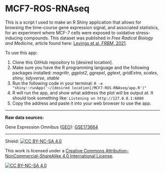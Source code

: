 # MCF7-ROS-RNAseq
This is a script I used to make an R Shiny application that allows for browsing the time-course gene expression signal, and associated statistics, for an experiment where MCF-7 cells were exposed to oxidative stress-inducing compounds.  This dataset was published in *Free Radical Biology and Medicine*, article found here: [Levings et al. *FRBM*. 2021](https://doi.org/10.1016/j.freeradbiomed.2021.05.016). 


To use this app:

1) Clone this GitHub repository to [desired location].
2) Make sure you have the R programming language and the following packages installed: *magrittr*, *ggplot2*, *ggrepel*, *ggtext*, *gridExtra*, *scales*, *shiny*, *tidyverse*, *xtable*
3) Run the following code in your terminal: ```R -e "shiny::runApp('~/[desired location]/MCF7-ROS-RNAseq/app.R')"```
4) R will run the app, and show what address the plot will be output at.  It should look something like: ```Listening on http://127.0.0.1:6880``` 
5) Copy the address and paste it into your web browser to use the app.

---------------------------------------------------------------------------------------------------

**Raw data sources:**

Gene Expression Omnibus ([GEO]( http://www.ncbi.nlm.nih.gov/geo/)): [GSE173664](https://www.ncbi.nlm.nih.gov/geo/query/acc.cgi?acc=GSE173664)

---------------------------------------------------------------------------------------------------

Shield: [![CC BY-NC-SA 4.0][cc-by-nc-sa-shield]][cc-by-nc-sa]

This work is licensed under a
[Creative Commons Attribution-NonCommercial-ShareAlike 4.0 International License][cc-by-nc-sa].

[![CC BY-NC-SA 4.0][cc-by-nc-sa-image]][cc-by-nc-sa]

[cc-by-nc-sa]: http://creativecommons.org/licenses/by-nc-sa/4.0/
[cc-by-nc-sa-image]: https://licensebuttons.net/l/by-nc-sa/4.0/88x31.png
[cc-by-nc-sa-shield]: https://img.shields.io/badge/License-CC%20BY--NC--SA%204.0-lightgrey.svg
